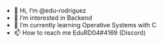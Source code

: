 - 👋 Hi, I’m @edu-rodriguez
- 👀 I’m interested in Backend
- 🌱 I’m currently learning Operative Systems with C
- 📫 How to reach me EduRD04#4169 (Discord)

<!---
edu-rodriguez/edu-rodriguez is a ✨ special ✨ repository because its `README.md` (this file) appears on your GitHub profile.
You can click the Preview link to take a look at your changes.
--->
